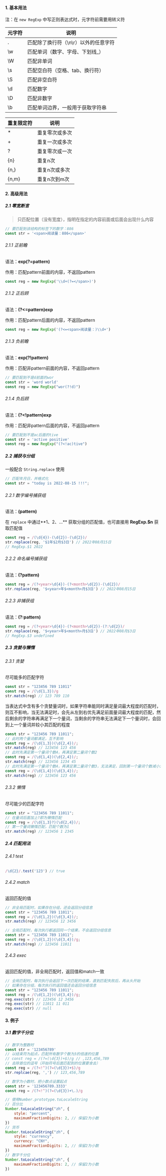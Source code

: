 #### 1. 基本用法

注：在 `new RegExp` 中写正则表达式时，元字符前需要用转义符

| 元字符 | 说明                                 |
| ------ | ------------------------------------ |
| .      | 匹配除了换行符（\n\r）以外的任意字符 |
| \w     | 匹配单词（数字、字母、下划线_）      |
| \W     | 匹配非单词                           |
| \s     | 匹配空白符（空格、tab、换行符）      |
| \S     | 匹配非空白符                         |
| \d     | 匹配数字                             |
| \D     | 匹配非数字                           |
| \b     | 匹配单词边界，一般用于获取字符串     |

| 重复限定符 | 说明           |
| ---------- | -------------- |
| *          | 重复零次或多次 |
| +          | 重复一次或多次 |
| ?          | 重复零次或一次 |
| {n}        | 重复n次        |
| {n,}       | 重复n次或多次  |
| {n,m}      | 重复n次到m次   |

#### 2. 高级用法

##### 2.1 零宽断言

> 只匹配位置（没有宽度），指明在指定的内容前面或后面会出现什么内容

```javascript
// 要匹配到该结构的标签下的数字：886
const str = '<span>阅读量：886</span>'
```

###### 2.1.1 正前瞻

语法：**exp(?=pattern)**

作用：匹配pattern前面的内容，不返回pattern

```javascript
const reg = new RegExp('\\d+(?=</span>)')
```

###### 2.1.2 正后顾

语法：**(?<=pattern)exp**

作用：匹配pattern后面的内容，不返回pattern

```javascript
const reg = new RegExp('(?<=<span>阅读量：)\\d+')
```

###### 2.1.3 负前瞻

语法：**exp(?!pattern)**

作用：匹配非pattern前面的内容，不返回pattern

```javascript
// 要匹配到不是d前面的wor
const str = 'word world'
const reg = new RegExp("wor(?!d)")
```

###### 2.1.4 负后顾

语法：**(?<!pattern)exp**

作用：匹配非pattern后面的内容，不返回pattern

```javascript
// 要匹配到不是ac后面的tive
const str = 'active positive'
const reg = new RegExp("(?<!ac)tive")
```

##### 2.2 捕获与分组

一般配合 `String.replace` 使用

```javascript
// 匹配年月日，并格式化
const str = "today is 2022-08-15 !!!";
```

###### 2.2.1 数字编号捕获组

语法：**(pattern)**

在 `replace` 中通过**$1、$2、...** 获取分组的匹配值，也可直接用 **RegExp.$n** 获取匹配值

```javascript
const reg = /(\d{4})-(\d{2})-(\d{2})/
str.replace(reg, '$1年$2月$3日') // 2022年08月15日
// RegExp.$1 2022
```

###### 2.2.2 命名编号捕获组

语法：**(?<name>pattern)**

```javascript
const reg = /(?<year>\d{4})-(?<month>\d{2})-(\d{2})/
str.replace(reg, '$<year>年$<month>月$3日') // 2022年08月15日
```

###### 2.2.3 非捕获组

语法：**(?:pattern)**

```javascript
const reg = /(?<year>\d{4})-(?<month>\d{2})-(?:\d{2})/
str.replace(reg, '$<year>年$<month>月$3日') // 2022年08月$3日
// RegExp.$3 undefined
```

##### 2.3 贪婪与懒惰

###### 2.3.1 贪婪

尽可能多的匹配字符

```javascript
const str = "123456 789 11011"
const reg = /(\d{1,3})/g
str.match(reg) // 123 789 110
```

当表达式中含有多个贪婪量词时，如果字符串能同时满足量词最大程度的匹配时，则互不影响，当无法满足时，会先从左到右优先满足前面量词最大程度的匹配，然后剩余的字符串再满足下一个量词，当剩余的字符串无法满足下一个量词时，会回到上一个量词并较小其匹配的程度

```javascript
const str = "123456 789 11011";
// 此时两个量词都满足，互不影响
const reg = /(\d{1,3})(\d{2,4})/; 
str.match(reg) // 123456 123 456
// 此时先满足第一个量词个数4，再满足第二量词个数2
const reg = /(\d{1,4})(\d{2,4})/; 
str.match(reg) // 123456 1234 45
// 此时先满足第一个量词个数4，再满足第二量词个数3，无法满足，回到第一个量词个数减小为3，再满足第二量词3
const reg = /(\d{1,4})(\d{3,4})/; 
str.match(reg) // 123456 123 456
```

###### 2.3.2 懒惰

尽可能少的匹配字符

```javascript
const str = "123456 789 11011";
// 在量词后面加上?即为懒惰匹配
const reg = /(\d{1,3}?)(\d{2,4})/;
// 第一个量词懒惰匹配，匹配个数为1
str.match(reg) // 123456 1 2345
```

##### 2.4 匹配用法

###### 2.4.1 test

```javascript
/\d{2}/.test('123') // true
```

###### 2.4.2 match

返回匹配的值

```javascript
// 非全局匹配时，如果存在分组，还会返回分组信息
const str = "123456 789 11011";
const reg = /(\d{1,2})(\d{3,4})/;
str.match(reg) // 123456 12 3456
```

```javascript
// 全局匹配时，每次执行都返回同一个结果，不会返回分组信息
const str = "123456 789 11011";
const reg = /(\d{1,2})(\d{3,4})/g;
str.match(reg) // 123456 11011
```

###### 2.4.3 exec

返回匹配的值，非全局匹配时，返回值和match一致

```javascript
// 全局匹配时，每次执行会返回下一次匹配的结果，直到匹配失败后，再从头开始
// 如果存在分组，每次执行的返回值还会返回分组信息
const str = "123456 789 11011";
const reg = /(\d{1,2})(\d{3,4})/g;
reg.exec(str) // 123456 12 3456
reg.exec(str) // 11011 11 011
reg.exec(str) // null
```

#### 3. 例子

##### 3.1 数字千分位

```javascript
// 数字为整数时
const str = '123456789'
// 以结束符为起点，匹配所有数字个数为3的倍速的位置
// const reg = /(?=(\d{3})+$)/g // ,123,456,789
// 去除首位的逗号（开始符号后面匹配到的位置要舍去）
const reg = /(?<!^)(?=(\d{3})+$)/g
str.replcae(reg, ',') // 123,456,789

// 数字为小数时，把小数点设置起点
const str = '123456789.3333'
const reg = /(?<!^)(?=(\d{3})+\.)/g
```

```javascript
// 使用Number.prototype.toLocaleString
// 百分比
Number.toLocaleString("zh", {
	style: "percent",
	maximumFractionDigits: 2, // 保留2为小数
})
// 货币
Number.toLocaleString("zh", {
	style: "currency",
    currency: "CNY",
	maximumFractionDigits: 2, // 保留2为小数
})
// 数字千分位
Number.toLocaleString("zh", {
	maximumFractionDigits: 2, // 保留2为小数
})
```

